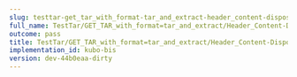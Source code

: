 ```yaml
---
slug: testtar-get_tar_with_format-tar_and_extract-header_content-disposition
full_name: TestTar/GET_TAR_with_format=tar_and_extract/Header_Content-Disposition
outcome: pass
title: TestTar/GET_TAR_with_format=tar_and_extract/Header_Content-Disposition
implementation_id: kubo-bis
version: dev-44b0eaa-dirty
---
```


